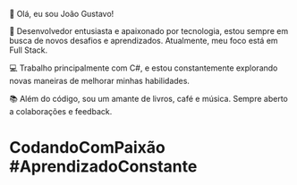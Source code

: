 👋 Olá, eu sou João Gustavo!

🚀 Desenvolvedor entusiasta e apaixonado por tecnologia, estou sempre em busca de novos desafios e aprendizados. Atualmente, meu foco está em Full Stack.

💻 Trabalho principalmente com C#, e estou constantemente explorando novas maneiras de melhorar minhas habilidades.

📚 Além do código, sou um amante de livros, café e música. Sempre aberto a colaborações e feedback.

# CodandoComPaixão #AprendizadoConstante

